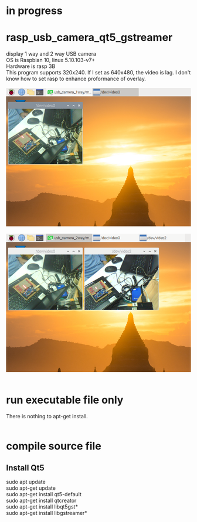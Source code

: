 # in progress
# rasp_usb_camera_qt5_gstreamer
display 1 way and 2 way USB camera <br>
OS is Raspbian 10, linux 5.10.103-v7+ <br>
Hardware is rasp 3B <br>
This program supports 320x240. If I set as 640x480, the video is lag. I don't know how to set rasp to enhance proformance of overlay. <br>
<br>
![pic](pic/1.png) <br>
<br>
![pic](pic/2.png) <br>
<br>
# run executable file only
There is nothing to apt-get install. <br>
<br>
# compile source file
## Install Qt5
sudo apt update <br>
sudo apt-get update <br>
sudo apt-get install qt5-default <br>
sudo apt-get install qtcreator <br>
sudo apt-get install libqt5gst* <br>
sudo apt-get install libgstreamer* <br>
